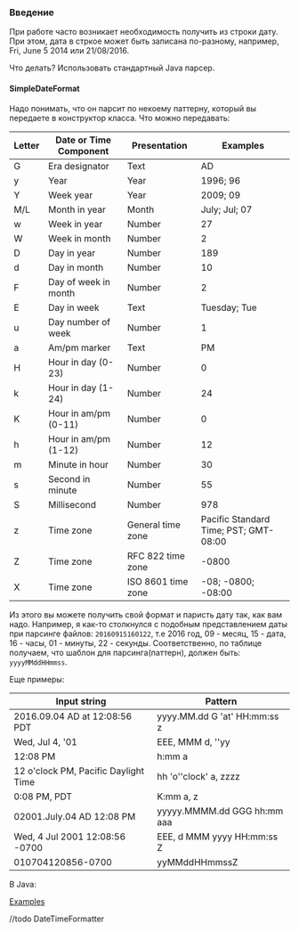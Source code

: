 ### Введение
При работе часто возникает необходимость получить из строки дату.
При этом, дата в стркое может быть записана по-разному, например, Fri, June 5 2014 или 21/08/2016.

Что делать?
Использовать стандартный Java парсер.

#### SimpleDateFormat
Надо понимать, что он парсит по некоему паттерну, который вы передаете в конструктор класса.
Что можно передавать:

Letter | Date or Time Component | Presentation       |  Examples
------ | ---------------------- | ------------------ | -------------------------------------
G      | Era designator         | Text               | AD
y      | Year                   | Year               | 1996; 96
Y      | Week year              | Year               | 2009; 09
M/L    | Month in year          | Month              | July; Jul; 07
w      | Week in year           | Number             | 27
W      | Week in month          | Number             | 2
D      | Day in year            | Number             | 189
d      | Day in month           | Number             | 10
F      | Day of week in month   | Number             | 2
E      | Day in week            | Text               | Tuesday; Tue
u      | Day number of week     | Number             | 1
a      | Am/pm marker           | Text               | PM
H      | Hour in day (0-23)     | Number             | 0
k      | Hour in day (1-24)     | Number             | 24
K      | Hour in am/pm (0-11)   | Number             | 0
h      | Hour in am/pm (1-12)   | Number             | 12
m      | Minute in hour         | Number             | 30
s      | Second in minute       | Number             | 55
S      | Millisecond            | Number             | 978
z      | Time zone              | General time zone  | Pacific Standard Time; PST; GMT-08:00
Z      | Time zone              | RFC 822 time zone  | -0800
X      | Time zone              | ISO 8601 time zone | -08; -0800; -08:00


Из этого вы можете получить свой формат и паристь дату так, как вам надо.
Например, я как-то столкнулся с подобным представлением даты при парсинге файлов:
`20160915160122`, т.е
2016 год, 09 - месяц, 15 - дата, 16 - часы, 01 - минуты, 22 - секунды.
Соответственно, по таблице получаем, что шаблон для парсинга(паттерн), должен быть:
`yyyyMMddHHmmss`.

Еще примеры:

Input string                        |    Pattern
------------------------------------|----------------------------------
2016.09.04 AD at 12:08:56 PDT       |    yyyy.MM.dd G 'at' HH:mm:ss z
Wed, Jul 4, '01                     |    EEE, MMM d, ''yy
12:08 PM                            |    h:mm a
12 o'clock PM, Pacific Daylight Time|    hh 'o''clock' a, zzzz
0:08 PM, PDT                        |    K:mm a, z
02001.July.04 AD 12:08 PM           |    yyyyy.MMMM.dd GGG hh:mm aaa
Wed, 4 Jul 2001 12:08:56 -0700      |    EEE, d MMM yyyy HH:mm:ss Z
010704120856-0700                   |    yyMMddHHmmssZ                 



В Java:

[Examples](../../code-examples/src/main/java/core/samples/date/SimpleDateFormatExample.java)

//todo
DateTimeFormatter
